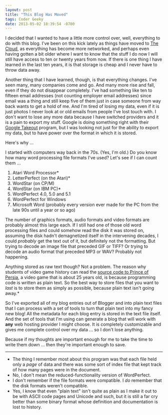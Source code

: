```yaml
---
layout: post
title: "This Blog Has Moved"
tags: Coder Geeky
date: 2013-05-02 18:39:54 -0700
---
```


I decided that I wanted to have a little more control over, well, everything to do with this blog. I've been on this kick lately as things have moved to [The Cloud](http://en.wikipedia.org/wiki/Cloud_computing), as everything has become more networked, and perhaps even having gotten a bit older where I want to know that the stuff I do now I will still have access to ten or twenty years from now. If there is one thing I have learned in the last ten years, it is that storage is cheap and I never have to throw data away.

Another thing that I have learned, though, is that everything changes. I've seen many, many companies come and go. And many more rise and fall, even if they do not disappear completely. I've had something like ten to fifteen email addresses (not counting employer email addresses) since email was a thing and still keep five of them just in case someone from way back wants to get a hold of me. And I'm tired of losing my data, even if it is just photos I never look at or old emails from people I've lost touch with. I don't want to lose any more data because I have switched providers and it is a pain to export my stuff. Google is doing something right with their [Google Takeout](https://www.google.com/takeout/) program, but I was looking not just for the ability to export my data, but to have power over the format in which it is stored.

Here's why ...

I started with computers way back in the 70s. (Yes, I'm old.) Do you know how many word processing file formats I've used? Let's see if I can count them ...

1. Atari Word Processor*
1. LetterPerfect (on the Atari)*
1. WordStar (on CP/M)
1. WordStar (on IBM PC)*
1. WordPerfect 4.0, 5.0 and 5.1
1. WordPerfect for Windows
1. Microsoft Word (probably every version ever made for the PC from the late 90s until a year or so ago)

The number of graphics formats, audio formats and video formats are probably almost this large each. If I still had one of those old word processing files and could somehow read the disk it was stored on, assuming the disk hadn't demagnetized itself in the intervening decades, I could *probably* get the text out of it, but definitely not the formatting. But trying to decode an image file that preceded GIF or TIFF? Or trying to decode an audio format that preceded MP3 or WAV? Probably not happening.

Anything stored as raw text though? Not a problem. The reason why students of video game history can read the [source code to Prince of Persia](https://github.com/jmechner/Prince-of-Persia-Apple-II), a video game that is about 25 years old, is because programming code is written as plain text. So the best way to store files that you want to *last* is to store them as simply as possible, because plain text isn't going away.*

So I've exported all of my blog entries out of Blogger and into plain text files that I can process with a set of tools to turn that plain text into my fancy new blog! All the metadata for each blog entry is stored in the text file itself. And the set of tools that I'm using can generate a blog that will work with **any** web hosting provider I might choose. It is completely customizable and gives me complete control over my data ... so I don't lose anything.

Because if my thoughts are important enough for me to take the time to write them down ... then they're important enough to save.

-----

* The thing I remember most about this program was that each file held only a *page* of data and there was some sort of index file that kept track of how many pages were in the document.
* No, I don't mean the reduced-functionality version of WordPerfect.
* I don't remember if the file formats were compatible. I *do* remember that the disk formats weren't compatible.
* Yes, I know that even "plain text" isn't quite as plain as I make it out to be with ASCII code pages and Unicode and such, but it is still a far cry better than some binary format whose definition and documentation is lost to history.

